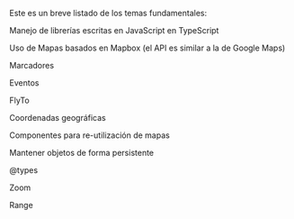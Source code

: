 Este es un breve listado de los temas fundamentales:

Manejo de librerías escritas en JavaScript en TypeScript

Uso de Mapas basados en Mapbox (el API es similar a la de Google Maps)

Marcadores

Eventos

FlyTo

Coordenadas geográficas

Componentes para re-utilización de mapas

Mantener objetos de forma persistente

@types

Zoom

Range

